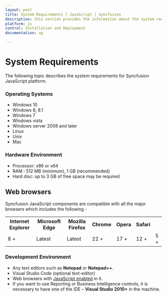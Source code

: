 ```yaml
---
layout: post
title: System Requirements | JavaScript | Syncfusion
description: this section provides the information about the system requirements for JavaScript platform with supported browsers
platform: js
control: Installation and Deployment
documentation: ug

---
```


# System Requirements

The following topic describes the system requirements for Syncfusion JavaScript platform.

### Operating Systems

* Windows 10
* Windows 8, 8.1
* Windows 7
* Windows vista
* Windows server 2008 and later
* Linux
* Unix
* Mac


### Hardware Environment

* Processor: x86 or x64
* RAM : 512 MB (minimum), 1 GB (recommended)
* Hard disc: up to 3 GB of free space may be required

## Web browsers

Syncfusion JavaScript components are compatible with all the major browsers which includes the following - 


<table>
<tr>
<th>Internet Explorer</th>
<th>Microsoft Edge</th>
<th>Mozilla Firefox</th>
<th>Chrome</th>
<th>Opera</th>
<th>Safari</th>
</tr>
<tr>
<td>8 +</td>
<td>Latest</td>
<td>Latest</td>
<td>22 +</td>
<td>17 +</td>
<td>12 +</td>
<td>5 +</td>
</tr></table>

### Development Environment

* Any text editors such as **Notepad** or **Notepad++**.  
* Visual Studio Code (optional text-editor)
* Web browsers with [JavaScript enabled](https://support.microsoft.com/en-in/gp/howtoscript) in it.
* If you want to use Reporting or Business Intelligence controls, it is necessary to have one of the IDE – **Visual Studio 2010+** in the machine.